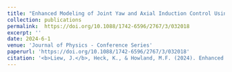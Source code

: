```yaml
---
title: "Enhanced Modeling of Joint Yaw and Axial Induction Control Using Blade Element Momentum Methods"
collection: publications
permalink:  https://doi.org/10.1088/1742-6596/2767/3/032018
excerpt: ''
date: 2024-6-1
venue: 'Journal of Physics - Conference Series'
paperurl: 'https://doi.org/10.1088/1742-6596/2767/3/032018'
citation: '<b>Liew, J.</b>, Heck, K., & Howland, M.F. (2024). Enhanced Modeling of Joint Yaw and Axial Induction Control Using Blade Element Momentum Methods. In Journal of Physics - Conference Series. (Vol. 2767). IOP Publishing.'
---
```

